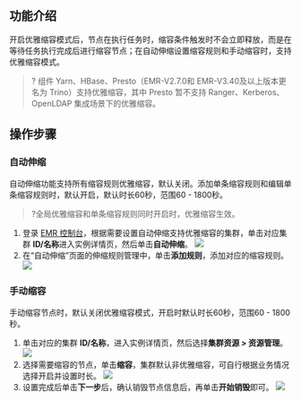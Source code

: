 ## 功能介绍
开启优雅缩容模式后，节点在执行任务时，缩容条件触发时不会立即释放，而是在等待任务执行完成后进行缩容节点；在自动伸缩设置缩容规则和手动缩容时，支持优雅缩容模式。
>? 组件 Yarn、HBase、Presto（EMR-V2.7.0和 EMR-V3.40及以上版本更名为 Trino）支持优雅缩容，其中 Presto 暂不支持 Ranger、Kerberos、OpenLDAP 集成场景下的优雅缩容。


## 操作步骤
### 自动伸缩
自动伸缩功能支持所有缩容规则优雅缩容，默认关闭。添加单条缩容规则和编辑单条缩容规则时，默认开启，默认时长60秒，范围60 - 1800秒。
>?全局优雅缩容和单条缩容规则同时开启时，优雅缩容生效。

1. 登录 [EMR 控制台](https://console.cloud.tencent.com/emr)，根据需要设置自动伸缩支持优雅缩容的集群，单击对应集群 **ID/名称**进入实例详情页，然后单击**自动伸缩**。
![](https://qcloudimg.tencent-cloud.cn/raw/a8addb53c7e47125895b675fd085ef32.png)
2. 在“自动伸缩”页面的伸缩规则管理中，单击**添加规则**，添加对应的缩容规则。
![](https://main.qcloudimg.com/raw/3f104e2d4d4b4339d455b63dab2214ac.png)

### 手动缩容
手动缩容节点时，默认关闭优雅缩容模式，开启时默认时长60秒，范围60 - 1800秒。
1. 单击对应的集群 **ID/名称**，进入实例详情页，然后选择**集群资源 > 资源管理**。
![](https://main.qcloudimg.com/raw/2012987dc23d681e6963cc6f2961660e.png)
2. 选择需要缩容的节点，单击**缩容**，集群默认非优雅缩容，可自行根据业务情况选择开启并设置时长。
![](https://qcloudimg.tencent-cloud.cn/raw/9730cb0e7e7798867bae3f65c8480c18.png)
3. 设置完成后单击**下一步**后，确认销毁节点信息后，再单击**开始销毁**即可。
![](https://qcloudimg.tencent-cloud.cn/raw/1bb9733b90307695907c6e94253c82c5.png)
